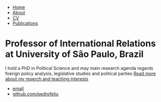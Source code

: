 <!DOCTYPE html>
<html>
	<head>
		<title>Pedro Feliu Ribeiro</title>
	</head>
	<body>
		<nav>
    		<ul>
        		<li><a href="/">Home</a></li>
	        	<li><a href="/about">About</a></li>
        		<li><a href="/cv">CV</a></li>
        		<li><a href="/Publications">Publications</a></li>
    		</ul>
		</nav>
		<div class="container">
    		<div class="blurb">
        		<h1>Professor of International Relations at University of São Paulo, Brazil</h1>
				<p>I hold a PhD in Political Science and may main research agenda regards foerign policy analysis, legislative studies and political parties <a href="/about">Read more about my reserch and teaching interests</a></p>
    		</div><!-- /.blurb -->
		</div><!-- /.container -->
		<footer>
    		<ul>
        		<li><a href="mailto:pedrofeliu@usp.br">email</a></li>
        		<li><a href="https://pedrofeliuribeiro.github.io/pedrofeliu/">github.com/pedrofeliu</a></li>
			</ul>
		</footer>
	</body>
</html>

